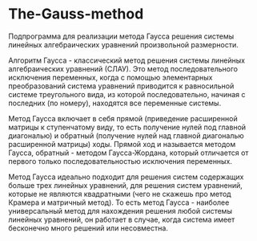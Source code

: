 # The-Gauss-method
Подпрограмма для реализации метода Гаусса решения системы линейных алгебраических уравнений произвольной размерности. 

Алгоритм Гаусса - классический метод решения системы линейных алгебраических уравнений (СЛАУ). Это метод последовательного исключения переменных, когда с помощью элементарных преобразований система уравнений приводится к равносильной системе треугольного вида, из которой последовательно, начиная с последних (по номеру), находятся все переменные системы. 

Метод Гаусса включает в себя прямой (приведение расширенной матрицы к ступенчатому виду, то есть получение нулей под главной диагональю) и обратный (получение нулей над главной диагональю расширенной матрицы) ходы. Прямой ход и называется методом Гаусса, обратный - методом Гаусса-Жордана, который отличается от первого только последовательностью исключения переменных.

Метод Гаусса идеально подходит для решения систем содержащих больше трех линейных уравнений, для решения систем уравнений, которые не являются квадратными (чего не скажешь про метод Крамера и матричный метод). То есть метод Гаусса - наиболее универсальный метод для нахождения решения любой системы линейных уравнений, он работает в случае, когда система имеет бесконечно много решений или несовместна.

